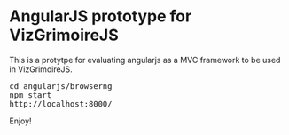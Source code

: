# AngularJS prototype for VizGrimoireJS 

This is a protytpe for evaluating angularjs as a MVC framework to be used in VizGrimoireJS.

<pre>
cd angularjs/browserng
npm start
http://localhost:8000/
</pre>

Enjoy!
